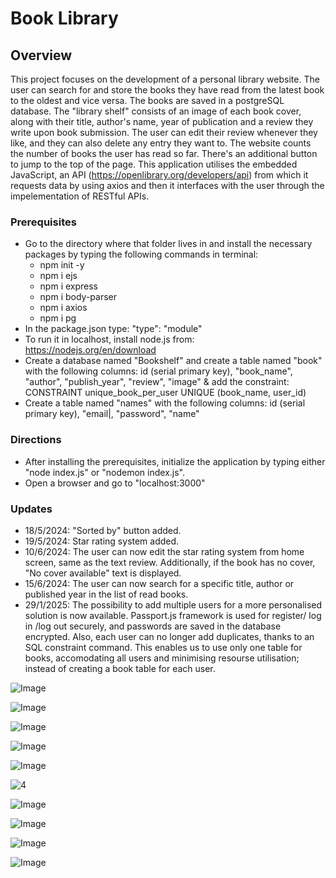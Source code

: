 # Book Library
## Overview
This project focuses on the development of a personal library website. The user can search for and store the books they have read from the latest book to the oldest and vice versa. The books are saved in a postgreSQL database.
The "library shelf" consists of an image of each book cover, along with their title, author's name, year of publication and a review they write upon book submission.
The user can edit their review whenever they like, and they can also delete any entry they want to.
The website counts the number of books the user has read so far. 
There's an additional button to jump to the top of the page.
This application utilises the embedded JavaScript, an API (https://openlibrary.org/developers/api) from which it requests data by using axios and then it interfaces with the user through the impelementation of RESTful APIs.
### Prerequisites
- Go to the directory where that folder lives in and install the necessary packages by typing the following commands in terminal:
  - npm init -y
  - npm i ejs
  - npm i express
  - npm i body-parser
  - npm i axios
  - npm i pg
- In the package.json type: "type": "module"
- To run it in localhost, install node.js from: https://nodejs.org/en/download
- Create a database named "Bookshelf" and create a table named "book" with the following columns: id (serial primary key), "book_name", "author", "publish_year", "review", "image" & add the constraint: CONSTRAINT unique_book_per_user UNIQUE (book_name, user_id)
- Create a table named "names"  with the following columns: id (serial primary key), "email|, "password", "name"
### Directions 
- After installing the prerequisites, initialize the application by typing either "node index.js" or "nodemon index.js".
- Open a browser and go to "localhost:3000"
### Updates
- 18/5/2024: "Sorted by" button added.
- 19/5/2024: Star rating system added.
- 10/6/2024: The user can now edit the star rating system from home screen, same as the text review. Additionally, if the book has no cover, "Νo cover available" text is displayed.
- 15/6/2024: The user can now search for a specific title, author or published year in the list of read books.
- 29/1/2025: The possibility to add multiple users for a more personalised solution is now available. Passport.js framework is used for register/ log in /log out securely, and passwords are saved in the database encrypted. Also, each user can no longer add duplicates, thanks to an SQL constraint command. This enables us to use only one table for books, accomodating all users and minimising resourse utilisation; instead of creating a book table for each user.

![Image](https://github.com/user-attachments/assets/d2974018-e778-46bf-ada6-8c5da97416c4)

![Image](https://github.com/user-attachments/assets/a8d31b58-a7cd-4461-be63-8f037691195f)

![Image](https://github.com/user-attachments/assets/f5db7e78-6e38-401f-9740-322eb6c704ea)

![Image](https://github.com/user-attachments/assets/3186cdf1-2431-4ce7-8adb-5e133af8de22)

![Image](https://github.com/user-attachments/assets/136f80d1-d1d3-4994-b54c-3dea221e053e)

![4](https://github.com/Stratosss/BookLibrary/assets/157527268/fa2f191e-49d1-4632-8f53-e1caa4db26da)

![Image](https://github.com/user-attachments/assets/a5ecd78c-7b4f-45dc-84e0-609ca587a057)

![Image](https://github.com/user-attachments/assets/8c464b27-371f-4d22-91d2-c378a9ff90a3)

![Image](https://github.com/user-attachments/assets/f1748ee1-c26c-4e8a-aee7-54fc7dd20f1f)

![Image](https://github.com/user-attachments/assets/8953192b-1cf0-4cce-90dd-5e4b6a52a0e2)
